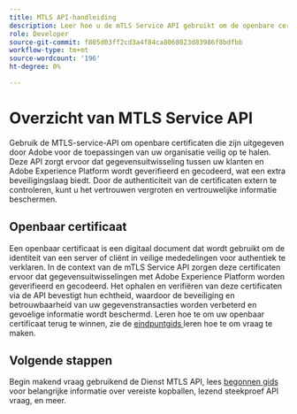 ```yaml
---
title: MTLS API-handleiding
description: Leer hoe u de mTLS Service API gebruikt om de openbare certificaten die door de Adobe zijn uitgegeven veilig op te halen en te verifiëren.
role: Developer
source-git-commit: f805d03ff2cd3a4f84ca8068023d83986f8bdfbb
workflow-type: tm+mt
source-wordcount: '196'
ht-degree: 0%

---
```


# Overzicht van MTLS Service API

Gebruik de MTLS-service-API om openbare certificaten die zijn uitgegeven door Adobe voor de toepassingen van uw organisatie veilig op te halen. Deze API zorgt ervoor dat gegevensuitwisseling tussen uw klanten en Adobe Experience Platform wordt geverifieerd en gecodeerd, wat een extra beveiligingslaag biedt. Door de authenticiteit van de certificaten extern te controleren, kunt u het vertrouwen vergroten en vertrouwelijke informatie beschermen.

## Openbaar certificaat

Een openbaar certificaat is een digitaal document dat wordt gebruikt om de identiteit van een server of cliënt in veilige mededelingen voor authentiek te verklaren. In de context van de mTLS Service API zorgen deze certificaten ervoor dat gegevensuitwisselingen met Adobe Experience Platform worden geverifieerd en gecodeerd. Het ophalen en verifiëren van deze certificaten via de API bevestigt hun echtheid, waardoor de beveiliging en betrouwbaarheid van uw gegevenstransacties worden verbeterd en gevoelige informatie wordt beschermd. Leren hoe te om uw openbaar certificaat terug te winnen, zie de [ eindpuntgids ](./public-certificate-endpoint.md) leren hoe te om vraag te maken.

## Volgende stappen

Begin makend vraag gebruikend de Dienst MTLS API, lees [ begonnen gids ](./getting-started.md) voor belangrijke informatie over vereiste kopballen, lezend steekproef API vraag, en meer.

